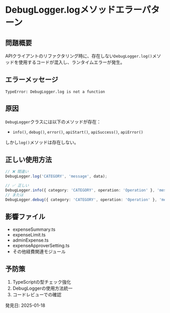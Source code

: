 # DebugLogger.logメソッドエラーパターン

## 問題概要
APIクライアントのリファクタリング時に、存在しない`DebugLogger.log()`メソッドを使用するコードが混入し、ランタイムエラーが発生。

## エラーメッセージ
```
TypeError: DebugLogger.log is not a function
```

## 原因
`DebugLogger`クラスには以下のメソッドが存在：
- `info()`, `debug()`, `error()`, `apiStart()`, `apiSuccess()`, `apiError()`

しかし`log()`メソッドは存在しない。

## 正しい使用方法
```typescript
// ❌ 間違い
DebugLogger.log('CATEGORY', 'message', data);

// ✅ 正しい
DebugLogger.info({ category: 'CATEGORY', operation: 'Operation' }, 'message', data);
// または
DebugLogger.debug({ category: 'CATEGORY', operation: 'Operation' }, 'message', data);
```

## 影響ファイル
- expenseSummary.ts
- expenseLimit.ts
- adminExpense.ts
- expenseApproverSetting.ts
- その他経費関連モジュール

## 予防策
1. TypeScriptの型チェック強化
2. DebugLoggerの使用方法統一
3. コードレビューでの確認

発見日: 2025-01-18